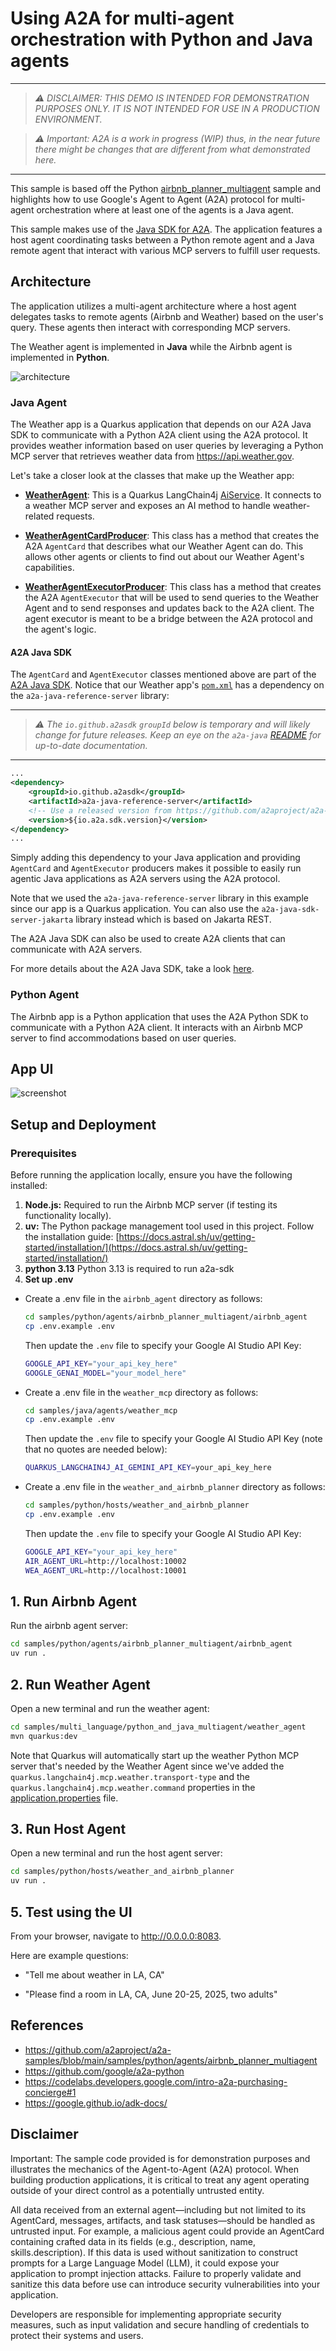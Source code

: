 # Using A2A for multi-agent orchestration with Python and Java agents
----
> *⚠️ DISCLAIMER: THIS DEMO IS INTENDED FOR DEMONSTRATION PURPOSES ONLY. IT IS NOT INTENDED FOR USE IN A PRODUCTION ENVIRONMENT.*  

> *⚠️ Important: A2A is a work in progress (WIP) thus, in the near future there might be changes that are different from what demonstrated here.*
----

This sample is based off the Python [airbnb_planner_multiagent](../../../python/agents/airbnb_planner_multiagent) sample and highlights how to use Google's Agent to Agent (A2A) protocol for multi-agent orchestration where at least one of the agents is a Java agent. 

This sample makes use of the [Java SDK for A2A](https://github.com/a2aproject/a2a-java). The application features a host agent coordinating tasks between a Python remote agent and a Java remote agent that interact with various MCP servers to fulfill user requests.

## Architecture

The application utilizes a multi-agent architecture where a host agent delegates tasks to remote agents (Airbnb and Weather) based on the user's query. These agents then interact with corresponding MCP servers.

The Weather agent is implemented in **Java** while the Airbnb agent is implemented in **Python**.

![architecture](assets/A2A_multi_agent.png)

### Java Agent

The Weather app is a Quarkus application that depends on our A2A Java SDK to communicate with a Python A2A client
using the A2A protocol. It provides weather information based on user queries by leveraging a Python MCP server
that retrieves weather data from https://api.weather.gov.

Let's take a closer look at the classes that make up the Weather app:

- **[WeatherAgent](../../../java/agents/weather_mcp/src/main/java/com/samples/a2a/WeatherAgent.java)**: This is a Quarkus LangChain4j [AiService](https://docs.quarkiverse.io/quarkus-langchain4j/dev/ai-services.html). It connects to a weather MCP server and exposes an AI method to handle weather-related requests.


- **[WeatherAgentCardProducer](../../../java/agents/weather_mcp/src/main/java/com/samples/a2a/WeatherAgentCardProducer.java)**: This class has a method that creates the A2A `AgentCard` that describes what our Weather Agent can do. This allows other agents or clients to find out about our Weather Agent's capabilities.


- **[WeatherAgentExecutorProducer](../../../java/agents/weather_mcp/src/main/java/com/samples/a2a/WeatherAgentExecutorProducer.java)**: This class has a method that creates the A2A `AgentExecutor` that will be used to send queries to the Weather Agent and to send responses and updates back to the A2A client. The agent executor is meant to be a bridge between the A2A protocol and the agent's logic.


#### A2A Java SDK
The `AgentCard` and `AgentExecutor` classes mentioned above are part of the [A2A Java SDK](https://github.com/a2aproject/a2a-java). Notice that our Weather app's [`pom.xml`](weather_agent/pom.xml) has a dependency on the `a2a-java-reference-server` library:

----
> *⚠️ The `io.github.a2asdk` `groupId` below is temporary and will likely change for future releases. Keep an eye on the `a2a-java` [README](https://github.com/a2aproject/a2a-java/blob/main/README.md) for up-to-date documentation.*
----

```xml
...
<dependency>
    <groupId>io.github.a2asdk</groupId>
    <artifactId>a2a-java-reference-server</artifactId>
    <!-- Use a released version from https://github.com/a2aproject/a2a-java/tags -->
    <version>${io.a2a.sdk.version}</version>
</dependency>
...
```

Simply adding this dependency to your Java application and providing `AgentCard` and `AgentExecutor` producers  makes it possible to easily run agentic Java applications as A2A servers using the A2A protocol. 

Note that we used the `a2a-java-reference-server` library in this example since our app is a Quarkus application. You can also use the `a2a-java-sdk-server-jakarta` library instead which is based on Jakarta REST.

The A2A Java SDK can also be used to create A2A clients that can communicate with A2A servers.

For more details about the A2A Java SDK, take a look [here](https://github.com/a2aproject/a2a-java).

### Python Agent

The Airbnb app is a Python application that uses the A2A Python SDK to communicate with a Python A2A client. It interacts with an Airbnb MCP server to find accommodations based on user queries.

## App UI
![screenshot](assets/screenshot.png)


## Setup and Deployment

### Prerequisites

Before running the application locally, ensure you have the following installed:

1. **Node.js:** Required to run the Airbnb MCP server (if testing its functionality locally).
2. **uv:** The Python package management tool used in this project. Follow the installation guide: [https://docs.astral.sh/uv/getting-started/installation/](https://docs.astral.sh/uv/getting-started/installation/)
3. **python 3.13** Python 3.13 is required to run a2a-sdk 
4. **Set up .env** 


- Create a .env file in the `airbnb_agent` directory as follows:
  ```bash
  cd samples/python/agents/airbnb_planner_multiagent/airbnb_agent
  cp .env.example .env
  ```

  Then update the `.env` file to specify your Google AI Studio API Key:

  ```bash
  GOOGLE_API_KEY="your_api_key_here"
  GOOGLE_GENAI_MODEL="your_model_here"
  ```
  
- Create a .env file in the `weather_mcp` directory as follows:

  ```bash
  cd samples/java/agents/weather_mcp
  cp .env.example .env
  ```

  Then update the `.env` file to specify your Google AI Studio API Key (note that no quotes are needed below):

  ```bash
  QUARKUS_LANGCHAIN4J_AI_GEMINI_API_KEY=your_api_key_here
  ```

- Create a .env file in the `weather_and_airbnb_planner` directory as follows:

  ```bash
  cd samples/python/hosts/weather_and_airbnb_planner
  cp .env.example .env
  ```

  Then update the `.env` file to specify your Google AI Studio API Key:

  ```bash
  GOOGLE_API_KEY="your_api_key_here" 
  AIR_AGENT_URL=http://localhost:10002
  WEA_AGENT_URL=http://localhost:10001
  ```

## 1. Run Airbnb Agent

Run the airbnb agent server:

  ```bash
  cd samples/python/agents/airbnb_planner_multiagent/airbnb_agent
  uv run .
  ```

## 2. Run Weather Agent

Open a new terminal and run the weather agent:

  ```bash
  cd samples/multi_language/python_and_java_multiagent/weather_agent
  mvn quarkus:dev
  ```

Note that Quarkus will automatically start up the weather Python MCP server that's needed by the Weather Agent since we've added the `quarkus.langchain4j.mcp.weather.transport-type` and the `quarkus.langchain4j.mcp.weather.command` properties in the [application.properties](../../../java/agents/weather_mcp/src/main/resources/application.properties) file.

## 3. Run Host Agent
Open a new terminal and run the host agent server:

  ```bash
  cd samples/python/hosts/weather_and_airbnb_planner
  uv run .
  ```

## 5. Test using the UI

From your browser, navigate to http://0.0.0.0:8083.

Here are example questions:

- "Tell me about weather in LA, CA"  

- "Please find a room in LA, CA, June 20-25, 2025, two adults"

## References
- https://github.com/a2aproject/a2a-samples/blob/main/samples/python/agents/airbnb_planner_multiagent
- https://github.com/google/a2a-python
- https://codelabs.developers.google.com/intro-a2a-purchasing-concierge#1
- https://google.github.io/adk-docs/


## Disclaimer
Important: The sample code provided is for demonstration purposes and illustrates the mechanics of the Agent-to-Agent (A2A) protocol. When building production applications, it is critical to treat any agent operating outside of your direct control as a potentially untrusted entity.

All data received from an external agent—including but not limited to its AgentCard, messages, artifacts, and task statuses—should be handled as untrusted input. For example, a malicious agent could provide an AgentCard containing crafted data in its fields (e.g., description, name, skills.description). If this data is used without sanitization to construct prompts for a Large Language Model (LLM), it could expose your application to prompt injection attacks.  Failure to properly validate and sanitize this data before use can introduce security vulnerabilities into your application.

Developers are responsible for implementing appropriate security measures, such as input validation and secure handling of credentials to protect their systems and users.